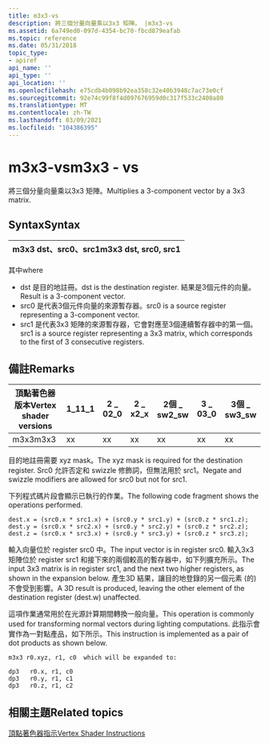 ```yaml
---
title: m3x3-vs
description: 將三個分量向量乘以3x3 矩陣。 |m3x3-vs
ms.assetid: 6a749ed0-097d-4354-bc70-fbcd879eafab
ms.topic: reference
ms.date: 05/31/2018
topic_type:
- apiref
api_name: ''
api_type: ''
api_location: ''
ms.openlocfilehash: e75cdb4b098b92ea358c32e40b3948c7ac73e0cf
ms.sourcegitcommit: 92e74c99f8f4d097676959d0c317f533c2400a80
ms.translationtype: MT
ms.contentlocale: zh-TW
ms.lasthandoff: 03/09/2021
ms.locfileid: "104386395"
---
```

# <a name="m3x3---vs"></a><span data-ttu-id="f1017-104">m3x3-vs</span><span class="sxs-lookup"><span data-stu-id="f1017-104">m3x3 - vs</span></span>

<span data-ttu-id="f1017-105">將三個分量向量乘以3x3 矩陣。</span><span class="sxs-lookup"><span data-stu-id="f1017-105">Multiplies a 3-component vector by a 3x3 matrix.</span></span>

## <a name="syntax"></a><span data-ttu-id="f1017-106">Syntax</span><span class="sxs-lookup"><span data-stu-id="f1017-106">Syntax</span></span>



| <span data-ttu-id="f1017-107">m3x3 dst、src0、src1</span><span class="sxs-lookup"><span data-stu-id="f1017-107">m3x3 dst, src0, src1</span></span> |
|----------------------|



 

<span data-ttu-id="f1017-108">其中</span><span class="sxs-lookup"><span data-stu-id="f1017-108">where</span></span>

-   <span data-ttu-id="f1017-109">dst 是目的地註冊。</span><span class="sxs-lookup"><span data-stu-id="f1017-109">dst is the destination register.</span></span> <span data-ttu-id="f1017-110">結果是3個元件的向量。</span><span class="sxs-lookup"><span data-stu-id="f1017-110">Result is a 3-component vector.</span></span>
-   <span data-ttu-id="f1017-111">src0 是代表3個元件向量的來源暫存器。</span><span class="sxs-lookup"><span data-stu-id="f1017-111">src0 is a source register representing a 3-component vector.</span></span>
-   <span data-ttu-id="f1017-112">src1 是代表3x3 矩陣的來源暫存器，它會對應至3個連續暫存器中的第一個。</span><span class="sxs-lookup"><span data-stu-id="f1017-112">src1 is a source register representing a 3x3 matrix, which corresponds to the first of 3 consecutive registers.</span></span>

## <a name="remarks"></a><span data-ttu-id="f1017-113">備註</span><span class="sxs-lookup"><span data-stu-id="f1017-113">Remarks</span></span>



| <span data-ttu-id="f1017-114">頂點著色器版本</span><span class="sxs-lookup"><span data-stu-id="f1017-114">Vertex shader versions</span></span> | <span data-ttu-id="f1017-115">1\_1</span><span class="sxs-lookup"><span data-stu-id="f1017-115">1\_1</span></span> | <span data-ttu-id="f1017-116">2 \_ 0</span><span class="sxs-lookup"><span data-stu-id="f1017-116">2\_0</span></span> | <span data-ttu-id="f1017-117">2 \_ x</span><span class="sxs-lookup"><span data-stu-id="f1017-117">2\_x</span></span> | <span data-ttu-id="f1017-118">2個 \_ sw</span><span class="sxs-lookup"><span data-stu-id="f1017-118">2\_sw</span></span> | <span data-ttu-id="f1017-119">3 \_ 0</span><span class="sxs-lookup"><span data-stu-id="f1017-119">3\_0</span></span> | <span data-ttu-id="f1017-120">3個 \_ sw</span><span class="sxs-lookup"><span data-stu-id="f1017-120">3\_sw</span></span> |
|------------------------|------|------|------|-------|------|-------|
| <span data-ttu-id="f1017-121">m3x3</span><span class="sxs-lookup"><span data-stu-id="f1017-121">m3x3</span></span>                   | <span data-ttu-id="f1017-122">x</span><span class="sxs-lookup"><span data-stu-id="f1017-122">x</span></span>    | <span data-ttu-id="f1017-123">x</span><span class="sxs-lookup"><span data-stu-id="f1017-123">x</span></span>    | <span data-ttu-id="f1017-124">x</span><span class="sxs-lookup"><span data-stu-id="f1017-124">x</span></span>    | <span data-ttu-id="f1017-125">x</span><span class="sxs-lookup"><span data-stu-id="f1017-125">x</span></span>     | <span data-ttu-id="f1017-126">x</span><span class="sxs-lookup"><span data-stu-id="f1017-126">x</span></span>    | <span data-ttu-id="f1017-127">x</span><span class="sxs-lookup"><span data-stu-id="f1017-127">x</span></span>     |



 

<span data-ttu-id="f1017-128">目的地註冊需要 xyz mask。</span><span class="sxs-lookup"><span data-stu-id="f1017-128">The xyz mask is required for the destination register.</span></span> <span data-ttu-id="f1017-129">Src0 允許否定和 swizzle 修飾詞，但無法用於 src1。</span><span class="sxs-lookup"><span data-stu-id="f1017-129">Negate and swizzle modifiers are allowed for src0 but not for src1.</span></span>

<span data-ttu-id="f1017-130">下列程式碼片段會顯示已執行的作業。</span><span class="sxs-lookup"><span data-stu-id="f1017-130">The following code fragment shows the operations performed.</span></span>


```
dest.x = (src0.x * src1.x) + (src0.y * src1.y) + (src0.z * src1.z);
dest.y = (src0.x * src2.x) + (src0.y * src2.y) + (src0.z * src2.z);
dest.z = (src0.x * src3.x) + (src0.y * src3.y) + (src0.z * src3.z);
```



<span data-ttu-id="f1017-131">輸入向量位於 register src0 中。</span><span class="sxs-lookup"><span data-stu-id="f1017-131">The input vector is in register src0.</span></span> <span data-ttu-id="f1017-132">輸入3x3 矩陣位於 register src1 和接下來的兩個較高的暫存器中，如下列擴充所示。</span><span class="sxs-lookup"><span data-stu-id="f1017-132">The input 3x3 matrix is in register src1, and the next two higher registers, as shown in the expansion below.</span></span> <span data-ttu-id="f1017-133">產生3D 結果，讓目的地登錄的另一個元素 (的) 不會受到影響。</span><span class="sxs-lookup"><span data-stu-id="f1017-133">A 3D result is produced, leaving the other element of the destination register (dest.w) unaffected.</span></span>

<span data-ttu-id="f1017-134">這項作業通常用於在光源計算期間轉換一般向量。</span><span class="sxs-lookup"><span data-stu-id="f1017-134">This operation is commonly used for transforming normal vectors during lighting computations.</span></span> <span data-ttu-id="f1017-135">此指示會實作為一對點產品，如下所示。</span><span class="sxs-lookup"><span data-stu-id="f1017-135">This instruction is implemented as a pair of dot products as shown below.</span></span>


```
m3x3 r0.xyz, r1, c0  which will be expanded to:

dp3   r0.x, r1, c0
dp3   r0.y, r1, c1
dp3   r0.z, r1, c2
```



## <a name="related-topics"></a><span data-ttu-id="f1017-136">相關主題</span><span class="sxs-lookup"><span data-stu-id="f1017-136">Related topics</span></span>

<dl> <dt>

[<span data-ttu-id="f1017-137">頂點著色器指示</span><span class="sxs-lookup"><span data-stu-id="f1017-137">Vertex Shader Instructions</span></span>](dx9-graphics-reference-asm-vs-instructions.md)
</dt> </dl>

 

 




